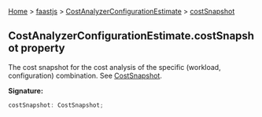 [Home](./index) &gt; [faastjs](./faastjs.md) &gt; [CostAnalyzerConfigurationEstimate](./faastjs.costanalyzerconfigurationestimate.md) &gt; [costSnapshot](./faastjs.costanalyzerconfigurationestimate.costsnapshot.md)

## CostAnalyzerConfigurationEstimate.costSnapshot property

The cost snapshot for the cost analysis of the specific (workload, configuration) combination. See [CostSnapshot](./faastjs.costsnapshot.md)<!-- -->.

<b>Signature:</b>

```typescript
costSnapshot: CostSnapshot;
```
